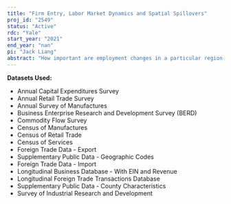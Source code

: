 ```yaml
---
title: "Firm Entry, Labor Market Dynamics and Spatial Spillovers"
proj_id: "2549"
status: "Active"
rdc: "Yale"
start_year: "2021"
end_year: "nan"
pi: "Jack Liang"
abstract: "How important are employment changes in a particular region-sector pair to the economic activity in other region-sector pairs? This project studies the effects of the well-documented manufacturing employment decline in the U.S. in the early 2000s. In particular, we focus on how the decline in a particular manufacturing sector affect both service sector employment and employment in other manufacturing sectors, both locally and in other regions. We aim to decompose these effects into establishment count adjustment (extensive margin), and the number of workers per establishment (intensive margin).  We additionally will seek to understand the effects of inter-regional trade and geographic characteristics of regions on these employment spillovers."
---
```


**Datasets Used:**

  - Annual Capital Expenditures Survey 
  - Annual Retail Trade Survey 
  - Annual Survey of Manufactures 
  - Business Enterprise Research and Development Survey (BERD) 
  - Commodity Flow Survey 
  - Census of Manufactures 
  - Census of Retail Trade 
  - Census of Services 
  - Foreign Trade Data - Export 
  - Supplementary Public Data - Geographic Codes 
  - Foreign Trade Data - Import 
  - Longitudinal Business Database - With EIN and Revenue 
  - Longitudinal Foreign Trade Transactions Database 
  - Supplementary Public Data - County Characteristics 
  - Survey of Industrial Research and Development 

